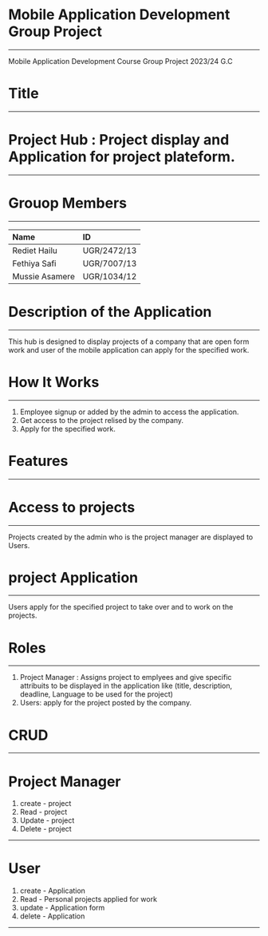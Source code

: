 # Mobile Application Development Group Project
----
Mobile Application Development Course Group Project 2023/24 G.C
# Title
___
# Project Hub : Project display and Application for project plateform.
----
# Grouop Members
----
Name|ID |
|:--|:--|
Rediet Hailu | UGR/2472/13
Fethiya Safi  | UGR/7007/13
Mussie Asamere | UGR/1034/12

# Description of the Application
---
This hub is designed to display projects of a company that are open form work and user of the mobile application can apply for the specified work.
# How It Works
---
1. Employee signup or added by the admin to access the application.
2. Get access to the project relised by the company.
3. Apply for the specified work.
#  Features
---
# Access to projects
---
Projects created by the admin who is the project manager are displayed to Users.
# project Application
---
Users apply for the specified project to take over and to work on the projects.
# Roles
---
1. Project Manager : Assigns project to emplyees and give specific attribuits to be displayed in the application like (title, description, deadline, Language to be used for the project)
2. Users: apply for the project posted by the company. 
# CRUD 
---
# Project Manager
1. create - project
2. Read - project
3. Update - project
4. Delete - project
---
# User
1. create - Application
2. Read - Personal projects applied for work
3. update - Application form
4. delete - Application
----



